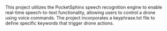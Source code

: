 This project utilizes the PocketSphinx speech recognition engine to enable real-time speech-to-text functionality, 
allowing users to control a drone using voice commands. The project incorporates a keyphrase.txt file to 
define specific keywords that trigger drone actions.

